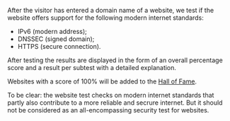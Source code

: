 After the visitor has entered a domain name of a website, we test if the website offers support for the following modern internet standards:
* IPv6 (modern address);
* DNSSEC (signed domain);
* HTTPS (secure connection). 

After testing the results are displayed in the form of an overall percentage score and a result per subtest with a detailed explanation.

Websites with a score of 100% will be added to the [Hall of Fame](/halloffame/). 

To be clear: the website test checks on modern internet standards that partly also contribute to a more reliable and secrure internet. But it should not be considered as an all-encompassing security test for websites.
